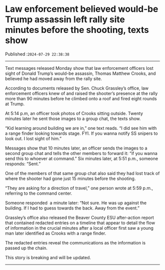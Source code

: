 # Law enforcement believed would-be Trump assassin left rally site minutes before the shooting, texts show

Published :`2024-07-29 22:38:38`

---

Text messages released Monday show that law enforcement officers lost sight of Donald Trump’s would-be assassin, Thomas Matthew Crooks, and believed he had moved away from the rally site.

According to documents released by Sen. Chuck Grassley’s office, law enforcement officers knew of and raised the shooter’s presence at the rally more than 90 minutes before he climbed onto a roof and fired eight rounds at Trump.

At 5:14 p.m, an officer took photos of Crooks sitting outside. Twenty minutes later he sent those images to a group chat, the texts show.

“Kid learning around building we are in,” one text reads. “I did see him with a range finder looking towards stage. FYI. If you wanna notify SS snipers to look out. I lost sight of him.”

Messages show that 10 minutes later, an officer sends the images to a second group chat and tells the other members to forward it: “if you wanna send this to whoever at command.” Six minutes later, at 5:51 p.m., someone responds: “Sent.”

One of the members of that same group chat also said they had lost track of where the shooter had gone just 15 minutes before the shooting.

“They are asking for a direction of travel,” one person wrote at 5:59 p.m., referring to the command center.

Someone responded  a minute later: “Not sure. He was up against the building. If I had to guess towards the back. Away from the event.”

Grassley’s office also released the Beaver County ESU after-action report that contained redacted entries on a timeline that appear to detail the flow of information in the crucial minutes after a local officer first saw a young man later identified as Crooks with a range finder.

The redacted entries reveal the communications as the information is passed up the chain.

This story is breaking and will be updated.

---

